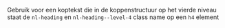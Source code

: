 Gebruik voor een koptekst die in de koppenstructuur op het vierde niveau staat de `nl-heading` en `nl-heading--level-4` class name op een `h4` element
